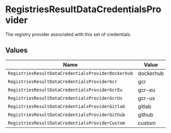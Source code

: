 # RegistriesResultDataCredentialsProvider

The registry provider associated with this set of credentials.


## Values

| Name                                               | Value                                              |
| -------------------------------------------------- | -------------------------------------------------- |
| `RegistriesResultDataCredentialsProviderDockerhub` | dockerhub                                          |
| `RegistriesResultDataCredentialsProviderGcr`       | gcr                                                |
| `RegistriesResultDataCredentialsProviderGcrEu`     | gcr-eu                                             |
| `RegistriesResultDataCredentialsProviderGcrUs`     | gcr-us                                             |
| `RegistriesResultDataCredentialsProviderGitlab`    | gitlab                                             |
| `RegistriesResultDataCredentialsProviderGithub`    | github                                             |
| `RegistriesResultDataCredentialsProviderCustom`    | custom                                             |